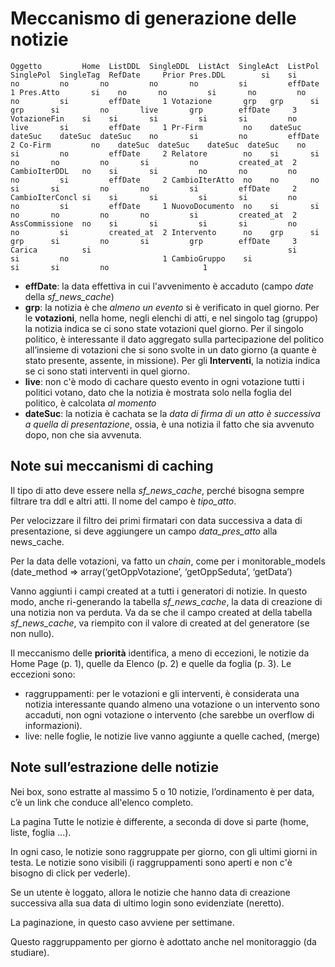 Meccanismo di generazione delle notizie
=======================================

`
Oggetto         Home  ListDDL  SingleDDL  ListAct  SingleAct  ListPol  SinglePol  SingleTag  RefDate     Prior
Pres.DDL        si	  si       no         no       no         no       no         si         effDate     1
Pres.Atto       si    no       no         si       no         no       no         si         effDate     1
Votazione       grp	  grp      si         grp      si         no       live       grp        effDate     3
VotazioneFin    si    si       si         si       si         no       live       si         effDate     1
Pr-Firm         no    dateSuc  dateSuc    dateSuc  dateSuc    no       si         no         effDate     2
Co-Firm         no    dateSuc  dateSuc    dateSuc  dateSuc    no       si         no         effDate     2
Relatore        no    si       si         no       no         no       si         no         created_at	 2
CambioIterDDL   no    si       si         no       no         no       no         si         effDate     2
CambioIterAtto  no    no       no         si       si         no       no         si         effDate     2
CambioIterConcl si    si       si         si       si         no       no         si         effDate     1
NuovoDocumento  no    si       si         no       no         no       no         si         created_at  2
AssCommissione  no    si       si         si       si         no       no         si         created_at  2
Intervento      no    grp      si         grp      si         no       si         grp        effDate     3
Carica          si                                            si       si         no                     1
CambioGruppo    si                                            si       si         no                     1
`

 * **effDate**: la data effettiva in cui l'avvenimento è accaduto (campo *date* della *sf_news_cache*)
 * **grp**: la notizia è che *almeno un evento* si è verificato in quel giorno.
Per le **votazioni**, nella home, negli elenchi di atti, e nel singolo tag (gruppo) la notizia indica se ci sono state 
votazioni quel giorno. Per il singolo politico, è interessante il dato aggregato sulla partecipazione del politico 
all’insieme di votazioni che si sono svolte in un dato giorno (a quante è stato presente, assente, in missione).
Per gli **Interventi**, la notizia indica se ci sono stati interventi in quel giorno.
 * **live**: non c'è modo di cachare questo evento in ogni votazione tutti i politici votano, 
 dato che la notizia è mostrata solo nella foglia del politico, è calcolata *al momento*
 * **dateSuc**: la notizia è cachata se la *data di firma di un atto è successiva a quella di presentazione*,
 ossia, è una notizia il fatto che sia avvenuto dopo, non che sia avvenuta.
 

Note sui meccanismi di caching
------------------------------
Il tipo di atto deve essere nella *sf_news_cache*, perché bisogna sempre filtrare tra ddl e altri atti. 
Il nome del campo è *tipo_atto*.

Per velocizzare il filtro dei primi firmatari con data successiva a data di presentazione, 
si deve aggiungere un campo *data_pres_atto* alla news_cache.

Per la data delle votazioni, va fatto un *chain*, come per i monitorable_models 
(date_method => array(‘getOppVotazione’, ‘getOppSeduta’, ‘getData’)

Vanno aggiunti i campi created at a tutti i generatori di notizie. 
In questo modo, anche ri-generando la tabella *sf_news_cache*, la data di creazione di una notizia non va perduta. 
Va da se che il campo created at della tabella *sf_news_cache*, va riempito con il valore di created at 
del generatore (se non nullo).

Il meccanismo delle **priorità** identifica, a meno di eccezioni, le notizie da Home Page (p. 1), 
quelle da Elenco (p. 2) e quelle da foglia (p. 3). Le eccezioni sono:

 * raggruppamenti: per le votazioni e gli interventi, è considerata una notizia interessante quando almeno una votazione 
 o un intervento sono accaduti, non ogni votazione o intervento (che sarebbe un overflow di informazioni).
 * live: nelle foglie, le notizie live vanno aggiunte a quelle cached, (merge)

Note sull’estrazione delle notizie
----------------------------------
Nei box, sono estratte al massimo 5 o 10 notizie, l’ordinamento è per data, c’è un link che conduce all'elenco completo.

La pagina Tutte le notizie è differente, a seconda di dove si parte (home, liste, foglia ...). 

In ogni caso, le notizie sono raggruppate per giorno, con gli ultimi giorni in testa. Le notizie sono visibili
(i raggruppamenti sono aperti e non c'è bisogno di click per vederle).

Se un utente è loggato, allora le notizie che hanno data di creazione successiva alla sua data di ultimo login 
sono evidenziate (neretto).

La paginazione, in questo caso avviene per settimane.

Questo raggruppamento per giorno è adottato anche nel monitoraggio (da studiare).
